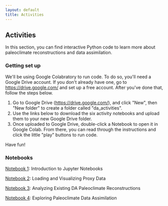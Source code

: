 ```yaml
---
layout: default
title: Activities
---
```


## Activities

In this section, you can find interactive Python code to learn more about paleoclimate reconstructions and data assimilation.

### Getting set up

We'll be using Google Colabratory to run code. To do so, you'll need a Google Drive account. If you don't already have one, go to <a href="https://drive.google.com/">https://drive.google.com/</a> and set up a free account. After you've done that, follow the steps below.
  1. Go to Google Drive (<a href="https://drive.google.com/">https://drive.google.com/</a>), and click "New", then "New folder" to create a folder called "da_activities".
  2. Use the links below to download the six activity notebooks and upload them to your new Google Drive folder.
  3. Once uploaded to Google Drive, double-click a Notebook to open it in Google Colab. From there, you can read through the instructions and click the little "play" buttons to run code.

Have fun!

### Notebooks

<a href="notebooks/Notebook1_intro_to_Jupyter_notebooks.ipynb">Notebook 1</a>: Introduction to Jupyter Notebooks

<a href="notebooks/Notebook2_proxy_data.ipynb">Notebook 2</a>: Loading and Visualizing Proxy Data

<a href="notebooks/Notebook3_DA_reconstructions.ipynb">Notebook 3</a>: Analyzing Existing DA Paleoclimate Reconstructions

<a href="notebooks/Notebook4_exploring_paleo_DA.ipynb">Notebook 4</a>: Exploring Paleoclimate Data Assimilation

[//]: # (<a href="notebooks/Notebook5_running_DA_code.ipynb">Notebook 5</a>: Running DA code to create a new Holocene reconstruction)

[//]: # (<a href="notebooks/Notebook6_explore_something_new.ipynb">Notebook 6</a>: Explore something new!)
